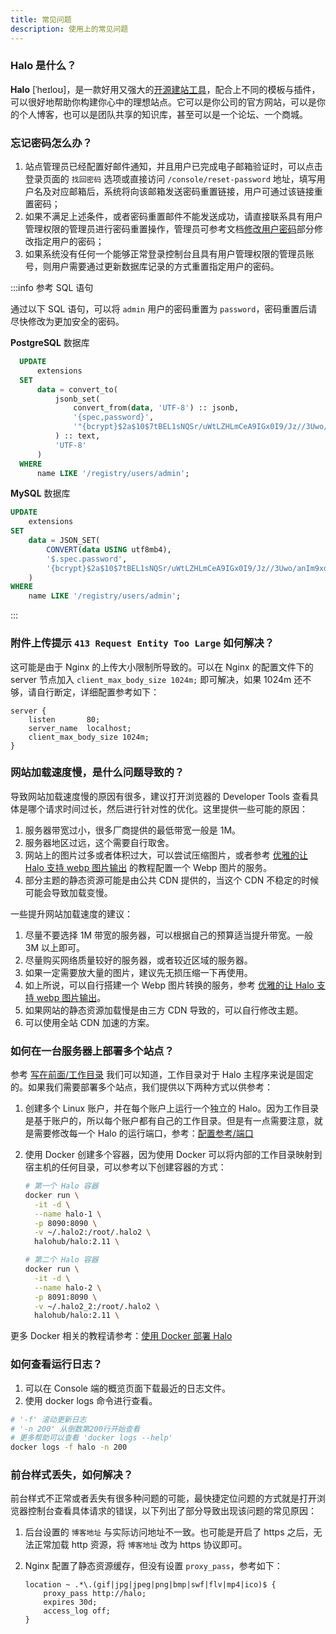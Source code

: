 ```yaml
---
title: 常见问题
description: 使用上的常见问题
---
```


### Halo 是什么？

**Halo** [ˈheɪloʊ]，是一款好用又强大的[开源建站工具](https://github.com/halo-dev/halo)，配合上不同的模板与插件，可以很好地帮助你构建你心中的理想站点。它可以是你公司的官方网站，可以是你的个人博客，也可以是团队共享的知识库，甚至可以是一个论坛、一个商城。

### 忘记密码怎么办？

1. 站点管理员已经配置好邮件通知，并且用户已完成电子邮箱验证时，可以点击登录页面的 `找回密码` 选项或直接访问 `/console/reset-password` 地址，填写用户名及对应邮箱后，系统将向该邮箱发送密码重置链接，用户可通过该链接重置密码；
2. 如果不满足上述条件，或者密码重置邮件不能发送成功，请直接联系具有用户管理权限的管理员进行密码重置操作，管理员可参考文档[修改用户密码](./users#修改用户密码)部分修改指定用户的密码；
3. 如果系统没有任何一个能够正常登录控制台且具有用户管理权限的管理员账号，则用户需要通过更新数据库记录的方式重置指定用户的密码。
  
  :::info 参考 SQL 语句

  通过以下 SQL 语句，可以将 `admin` 用户的密码重置为 `password`，密码重置后请尽快修改为更加安全的密码。
  
  **PostgreSQL** 数据库

  ```SQL
    UPDATE
        extensions
    SET
        data = convert_to(
            jsonb_set(
                convert_from(data, 'UTF-8') :: jsonb,
                '{spec,password}',
                '"{bcrypt}$2a$10$7tBEL1sNQSr/uWtLZHLmCeA9IGx0I9/Jz//3Uwo/anIm9xdxv.xrO"'
            ) :: text,
            'UTF-8'
        )
    WHERE
        name LIKE '/registry/users/admin';
  ```

  **MySQL** 数据库

  ```SQL
  UPDATE
      extensions
  SET
      data = JSON_SET(
          CONVERT(data USING utf8mb4),
          '$.spec.password',
          '{bcrypt}$2a$10$7tBEL1sNQSr/uWtLZHLmCeA9IGx0I9/Jz//3Uwo/anIm9xdxv.xrO'
      )
  WHERE
      name LIKE '/registry/users/admin';
  ```
  
  :::

### 附件上传提示 `413 Request Entity Too Large` 如何解决？

这可能是由于 Nginx 的上传大小限制所导致的。可以在 Nginx 的配置文件下的 server 节点加入 `client_max_body_size 1024m;` 即可解决，如果 1024m 还不够，请自行断定，详细配置参考如下：

```nginx {4}
server {
    listen       80;
    server_name  localhost;
    client_max_body_size 1024m;
}
```

### 网站加载速度慢，是什么问题导致的？

导致网站加载速度慢的原因有很多，建议打开浏览器的 Developer Tools 查看具体是哪个请求时间过长，然后进行针对性的优化。这里提供一些可能的原因：

1. 服务器带宽过小，很多厂商提供的最低带宽一般是 1M。
2. 服务器地区过远，这个需要自行取舍。
3. 网站上的图片过多或者体积过大，可以尝试压缩图片，或者参考 [优雅的让 Halo 支持 webp 图片输出](https://www.halo.run/archives/halo-and-webp) 的教程配置一个 Webp 图片的服务。
4. 部分主题的静态资源可能是由公共 CDN 提供的，当这个 CDN 不稳定的时候可能会导致加载变慢。

一些提升网站加载速度的建议：

1. 尽量不要选择 1M 带宽的服务器，可以根据自己的预算适当提升带宽。一般 3M 以上即可。
2. 尽量购买网络质量较好的服务器，或者较近区域的服务器。
3. 如果一定需要放大量的图片，建议先无损压缩一下再使用。
4. 如上所说，可以自行搭建一个 Webp 图片转换的服务，参考 [优雅的让 Halo 支持 webp 图片输出](https://www.halo.run/archives/halo-and-webp)。
5. 如果网站的静态资源加载慢是由三方 CDN 导致的，可以自行修改主题。
6. 可以使用全站 CDN 加速的方案。

### 如何在一台服务器上部署多个站点？

参考 [写在前面/工作目录](../getting-started/prepare.md#工作目录) 我们可以知道，工作目录对于 Halo 主程序来说是固定的。如果我们需要部署多个站点，我们提供以下两种方式以供参考：

1. 创建多个 Linux 账户，并在每个账户上运行一个独立的 Halo。因为工作目录是基于账户的，所以每个账户都有自己的工作目录。但是有一点需要注意，就是需要修改每一个 Halo 的运行端口，参考：[配置参考/端口](../getting-started/config#%E7%AB%AF%E5%8F%A3)
2. 使用 Docker 创建多个容器，因为使用 Docker 可以将内部的工作目录映射到宿主机的任何目录，可以参考以下创建容器的方式：

    ```bash
    # 第一个 Halo 容器
    docker run \
      -it -d \
      --name halo-1 \
      -p 8090:8090 \
      -v ~/.halo2:/root/.halo2 \
      halohub/halo:2.11 \

    # 第二个 Halo 容器
    docker run \
      -it -d \
      --name halo-2 \
      -p 8091:8090 \
      -v ~/.halo2_2:/root/.halo2 \
      halohub/halo:2.11 \
    ```

更多 Docker 相关的教程请参考：[使用 Docker 部署 Halo](../getting-started/install/docker.md)

### 如何查看运行日志？

1. 可以在 Console 端的概览页面下载最近的日志文件。
2. 使用 docker logs 命令进行查看。

  ```bash
  # '-f' 滚动更新日志
  # '-n 200' 从倒数第200行开始查看
  # 更多帮助可以查看 'docker logs --help'
  docker logs -f halo -n 200
  ```

### 前台样式丢失，如何解决？

前台样式不正常或者丢失有很多种问题的可能，最快捷定位问题的方式就是打开浏览器控制台查看具体请求的错误，以下列出了部分导致出现该问题的常见原因：

1. 后台设置的 `博客地址` 与实际访问地址不一致。也可能是开启了 https 之后，无法正常加载 http 资源，将 `博客地址` 改为 https 协议即可。
2. Nginx 配置了静态资源缓存，但没有设置 `proxy_pass`，参考如下：

    ```nginx
    location ~ .*\.(gif|jpg|jpeg|png|bmp|swf|flv|mp4|ico)$ {
        proxy_pass http://halo;
        expires 30d;
        access_log off;
    }
    ```
